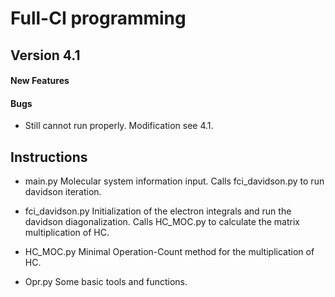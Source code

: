 Full-CI programming
=====================

Version 4.1
-----------

#### New Features

#### Bugs

- Still cannot run properly. Modification see 4.1.

Instructions
-----------

- main.py
    Molecular system information input. Calls fci_davidson.py to run davidson iteration.

- fci_davidson.py
    Initialization of the electron integrals and run the davidson diagonalization. Calls HC_MOC.py to calculate the matrix multiplication of HC.

- HC_MOC.py
    Minimal Operation-Count method for the multiplication of HC.

- Opr.py
    Some basic tools and functions.

